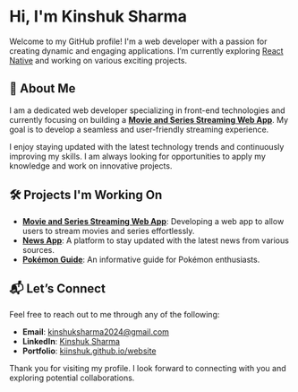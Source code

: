 # Hi, I'm Kinshuk Sharma

Welcome to my GitHub profile! I'm a web developer with a passion for creating dynamic and engaging applications. I’m currently exploring [React Native](https://reactnative.dev/) and working on various exciting projects.

## 🌟 About Me

I am a dedicated web developer specializing in front-end technologies and currently focusing on building a **[Movie and Series Streaming Web App](https://github.com/kiinshuk/movie-series-streaming)**. My goal is to develop a seamless and user-friendly streaming experience. 

I enjoy staying updated with the latest technology trends and continuously improving my skills. I am always looking for opportunities to apply my knowledge and work on innovative projects.

## 🛠️ Projects I'm Working On

- **[Movie and Series Streaming Web App](https://github.com/kiinshuk/movie-series-streaming)**: Developing a web app to allow users to stream movies and series effortlessly.
- **[News App](https://github.com/kiinshuk/news-app)**: A platform to stay updated with the latest news from various sources.
- **[Pokémon Guide](https://github.com/kiinshuk/pokemon-guide)**: An informative guide for Pokémon enthusiasts.

## 📬 Let’s Connect

Feel free to reach out to me through any of the following:

- **Email**: [kinshuksharma2024@gmail.com](mailto:kinshuksharma2024@gmail.com)
- **LinkedIn**: [Kinshuk Sharma](https://www.linkedin.com/in/kinshuk-sharma-0a868120a/)
- **Portfolio**: [kiinshuk.github.io/website](https://kiinshuk.github.io/website)

Thank you for visiting my profile. I look forward to connecting with you and exploring potential collaborations.
